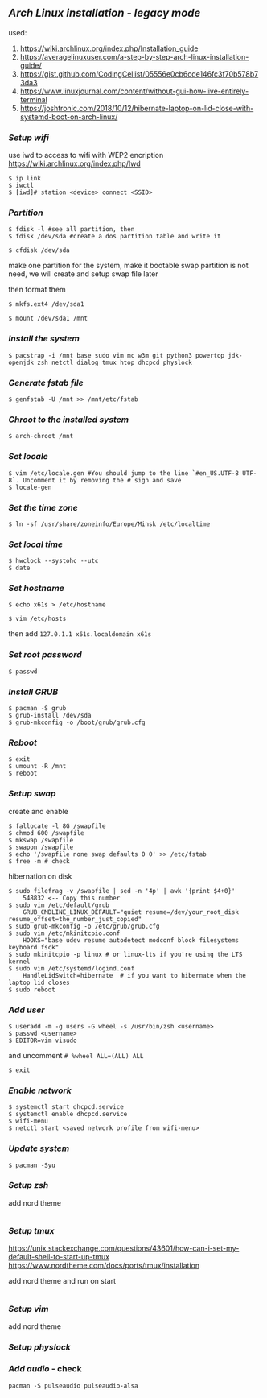 ## *Arch Linux installation - legacy mode*

used:
1. https://wiki.archlinux.org/index.php/Installation_guide
2. https://averagelinuxuser.com/a-step-by-step-arch-linux-installation-guide/
3. https://gist.github.com/CodingCellist/05556e0cb6cde146fc3f70b578b73da3
4. https://www.linuxjournal.com/content/without-gui-how-live-entirely-terminal
5. https://joshtronic.com/2018/10/12/hibernate-laptop-on-lid-close-with-systemd-boot-on-arch-linux/

### *Setup wifi*

use iwd to access to wifi with WEP2 encription
https://wiki.archlinux.org/index.php/Iwd

```shell
$ ip link
$ iwctl
$ [iwd]# station <device> connect <SSID>
```

### *Partition*

```shell
$ fdisk -l #see all partition, then
$ fdisk /dev/sda #create a dos partition table and write it

$ cfdisk /dev/sda
```

make one partition for the system, make it bootable swap partition is not need, we will create and setup swap file later

then format them

```shell
$ mkfs.ext4 /dev/sda1

$ mount /dev/sda1 /mnt
```

### *Install the system*

```shell
$ pacstrap -i /mnt base sudo vim mc w3m git python3 powertop jdk-openjdk zsh netctl dialog tmux htop dhcpcd physlock
```

### *Generate fstab file*

```shell
$ genfstab -U /mnt >> /mnt/etc/fstab
```

### *Chroot to the installed system*

```shell
$ arch-chroot /mnt
```

### *Set locale*

```shell
$ vim /etc/locale.gen #You should jump to the line `#en_US.UTF-8 UTF-8`. Uncomment it by removing the # sign and save
$ locale-gen
```

### *Set the time zone*

```shell
$ ln -sf /usr/share/zoneinfo/Europe/Minsk /etc/localtime
```

### *Set local time*

```shell
$ hwclock --systohc --utc
$ date
```

### *Set hostname*

```shell
$ echo x61s > /etc/hostname

$ vim /etc/hosts
```
then add
`127.0.1.1 x61s.localdomain x61s`

### *Set root password*

```shell
$ passwd
```

### *Install GRUB*

```shell
$ pacman -S grub
$ grub-install /dev/sda
$ grub-mkconfig -o /boot/grub/grub.cfg
```

### *Reboot*

```shell
$ exit
$ umount -R /mnt
$ reboot
```

### *Setup swap*

create and enable
```shell
$ fallocate -l 8G /swapfile
$ chmod 600 /swapfile
$ mkswap /swapfile
$ swapon /swapfile
$ echo '/swapfile none swap defaults 0 0' >> /etc/fstab
$ free -m # check
```
hibernation on disk
```shell
$ sudo filefrag -v /swapfile | sed -n '4p' | awk '{print $4+0}'
    548832 <-- Copy this number
$ sudo vim /etc/default/grub
    GRUB_CMDLINE_LINUX_DEFAULT="quiet resume=/dev/your_root_disk resume_offset=the_number_just_copied"
$ sudo grub-mkconfig -o /etc/grub/grub.cfg
$ sudo vim /etc/mkinitcpio.conf
    HOOKS="base udev resume autodetect modconf block filesystems keyboard fsck"
$ sudo mkinitcpio -p linux # or linux-lts if you're using the LTS kernel
$ sudo vim /etc/systemd/logind.conf
    HandleLidSwitch=hibernate  # if you want to hibernate when the laptop lid closes
$ sudo reboot
```

### *Add user*

```shell
$ useradd -m -g users -G wheel -s /usr/bin/zsh <username>
$ passwd <username>
$ EDITOR=vim visudo
```
and uncomment `# %wheel ALL=(ALL) ALL`

```shell
$ exit
```

### *Enable network*

```shell
$ systemctl start dhcpcd.service
$ systemctl enable dhcpcd.service
$ wifi-menu
$ netctl start <saved network profile from wifi-menu>
```

### *Update system*

```shell
$ pacman -Syu
```

### *Setup zsh*
add nord theme
```shell
```

### *Setup tmux*
https://unix.stackexchange.com/questions/43601/how-can-i-set-my-default-shell-to-start-up-tmux
https://www.nordtheme.com/docs/ports/tmux/installation

add nord theme and run on start
```shell

```

### *Setup vim*
add nord theme

### *Setup physlock*

### *Add audio* - check
```shell
pacman -S pulseaudio pulseaudio-alsa
```
